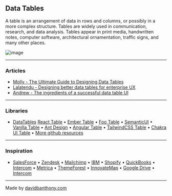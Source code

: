 ## Data Tables

A table is an arrangement of data in rows and columns, or possibly in a more complex structure. Tables are widely used in communication, research, and data analysis. Tables appear in print media, handwritten notes, computer software, architectural ornamentation, traffic signs, and many other places.

![image](https://miro.medium.com/max/1400/1*Nfr89seuJjd6j2qTncR_cQ.png)

---

### Articles
- [Molly - The Ultimate Guide to Designing Data Tables](https://medium.com/design-with-figma/the-ultimate-guide-to-designing-data-tables-7db29713a85a)
- [Lalatendu - Designing better data tables for enterprise UX](https://uxdesign.cc/data-table-for-enterprise-ux-cb48fb9fdf1e)
- [Andrew - The ingredients of a successful data table UI](https://medium.com/nextux/design-better-data-tables-4ecc99d23356)

---

### Libraries
- [DataTables](https://datatables.net/)
[React Table](https://github.com/tannerlinsley/react-table) •
[Ember Table](https://opensource.addepar.com/ember-table/docs) •
[Foo Table](http://fooplugins.github.io/FooTable/) •
[SemanticUI](https://react.semantic-ui.com/collections/table/) •
[Vanilla Table](https://github.com/Mobius1/Vanilla-DataTables) •
[Ant Design](https://ant.design/docs/spec/data-display#header) •
[Angular Table](https://l-lin.github.io/angular-datatables/#/basic/zero-config) •
[TailwindCSS Table](https://tailwindcss.com/docs/table-layout) •
[Chakra UI Table](https://chakra-ui.com/docs/data-display/table) •
[More github resources](https://github.com/search?q=data+tables)

---

### Inspiration
- [SalesForce](https://developer.salesforce.com/docs/component-library/bundle/lightning:datatable/example) •
[Zendesk](https://garden.zendesk.com/components/table) •
[Mailchimp](https://ux.mailchimp.com/patterns/tables) •
[IBM](https://www.carbondesignsystem.com/components/data-table/usage/) •
[Shopify](https://polaris.shopify.com/components/lists-and-tables/data-table) •
[QuickBooks](https://designsystem.quickbooks.com/component/tables/) •
[Intercom](https://www.intercom.com/) •
[Metrica](https://mannatthemes.com/metrica/metrica_simple/others/tables-datatable.html) •
[ThemeForest](https://themeforest.net/category/site-templates/admin-templates) •
[InnovateMap](https://paper.dropbox.com/doc/Tables-vs.-Data-Grids--A4RSkLk0OVFTVFqo568uIy78Ag-0XK9zYitVwwcqrLyd9jRz) •
[Google Drive](https://drive.google.com/) •
[Intercom](https://www.intercom.com/)

---

Made by [davidbanthony.com](https://davidbanthony.com)

